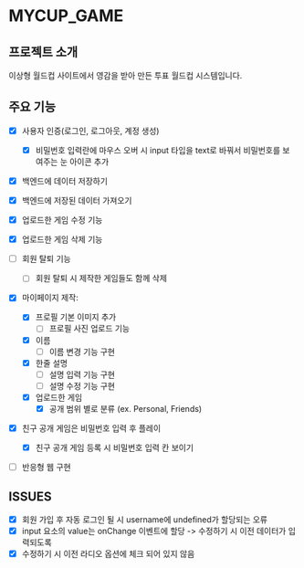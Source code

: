 # MYCUP_GAME

## 프로젝트 소개

이상형 월드컵 사이트에서 영감을 받아 만든 투표 월드컵 시스템입니다.

## 주요 기능

- [x] 사용자 인증(로그인, 로그아웃, 계정 생성)
  - [x] 비밀번호 입력란에 마우스 오버 시 input 타입을 text로 바꿔서 비밀번호를 보여주는 눈 아이콘 추가
- [x] 백엔드에 데이터 저장하기
- [x] 백엔드에 저장된 데이터 가져오기
- [x] 업로드한 게임 수정 기능
- [x] 업로드한 게임 삭제 기능
- [ ] 회원 탈퇴 기능
  - [ ] 회원 탈퇴 시 제작한 게임들도 함께 삭제
- [x] 마이페이지 제작:
  - [x] 프로필 기본 이미지 추가
    - [ ] 프로필 사진 업로드 기능
  - [x] 이름
    - [ ] 이름 변경 기능 구현
  - [x] 한줄 설명
    - [ ] 설명 입력 기능 구현
    - [ ] 설명 수정 기능 구현
  - [x] 업로드한 게임
    - [x] 공개 범위 별로 분류 (ex. Personal, Friends)
- [x] 친구 공개 게임은 비밀번호 입력 후 플레이

  - [x] 친구 공개 게임 등록 시 비밀번호 입력 칸 보이기

- [ ] 반응형 웹 구현

## ISSUES

- [x] 회원 가입 후 자동 로그인 될 시 username에 undefined가 할당되는 오류
- [x] input 요소의 value는 onChange 이벤트에 할당 -> 수정하기 시 이전 데이터가 입력되도록
- [x] 수정하기 시 이전 라디오 옵션에 체크 되어 있지 않음
